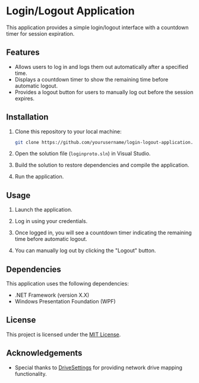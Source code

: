 # Login/Logout Application

This application provides a simple login/logout interface with a countdown timer for session expiration.

## Features

- Allows users to log in and logs them out automatically after a specified time.
- Displays a countdown timer to show the remaining time before automatic logout.
- Provides a logout button for users to manually log out before the session expires.

## Installation

1. Clone this repository to your local machine:

    ```bash
    git clone https://github.com/yourusername/login-logout-application.git
    ```

2. Open the solution file (`loginproto.sln`) in Visual Studio.

3. Build the solution to restore dependencies and compile the application.

4. Run the application.

## Usage

1. Launch the application.

2. Log in using your credentials.

3. Once logged in, you will see a countdown timer indicating the remaining time before automatic logout.

4. You can manually log out by clicking the "Logout" button.

## Dependencies

This application uses the following dependencies:

- .NET Framework (version X.X)
- Windows Presentation Foundation (WPF)

## License

This project is licensed under the [MIT License](LICENSE).

## Acknowledgements

- Special thanks to [DriveSettings](https://anyrest.wordpress.com/2010/06/28/mapping-network-drive-using-c/) for providing network drive mapping functionality.
